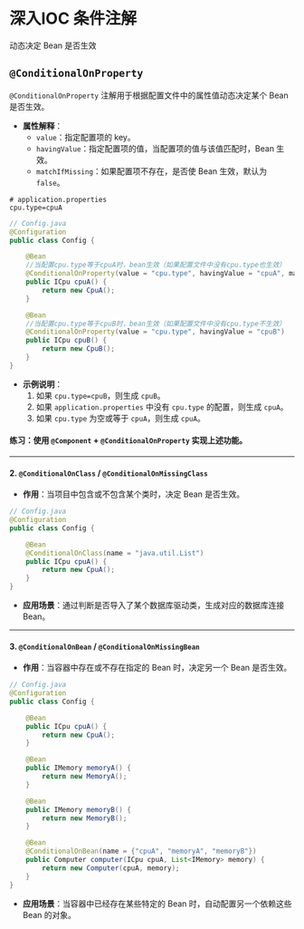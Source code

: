# 深入IOC 条件注解
动态决定 Bean 是否生效
## `@ConditionalOnProperty`
`@ConditionalOnProperty` 注解用于根据配置文件中的属性值动态决定某个 Bean 是否生效。

- **属性解释**：
  - `value`：指定配置项的 key。
  - `havingValue`：指定配置项的值，当配置项的值与该值匹配时，Bean 生效。
  - `matchIfMissing`：如果配置项不存在，是否使 Bean 生效，默认为 `false`。

```properties
# application.properties
cpu.type=cpuA
```

```java
// Config.java
@Configuration
public class Config {

    @Bean
    //当配置cpu.type等于cpuA时，bean生效（如果配置文件中没有cpu.type也生效）
    @ConditionalOnProperty(value = "cpu.type", havingValue = "cpuA", matchIfMissing = true)
    public ICpu cpuA() {
        return new CpuA();
    }

    @Bean
    //当配置cpu.type等于cpuB时，bean生效（如果配置文件中没有cpu.type不生效）
    @ConditionalOnProperty(value = "cpu.type", havingValue = "cpuB")
    public ICpu cpuB() {
        return new CpuB();
    }
}
```

- **示例说明**：
  1. 如果 `cpu.type=cpuB`，则生成 `cpuB`。
  2. 如果 `application.properties` 中没有 `cpu.type` 的配置，则生成 `cpuA`。
  3. 如果 `cpu.type` 为空或等于 `cpuA`，则生成 `cpuA`。

#### 练习：使用 `@Component` + `@ConditionalOnProperty` 实现上述功能。

---

#### 2. `@ConditionalOnClass` / `@ConditionalOnMissingClass`
- **作用**：当项目中包含或不包含某个类时，决定 Bean 是否生效。

```java
// Config.java
@Configuration
public class Config {

    @Bean
    @ConditionalOnClass(name = "java.util.List")
    public ICpu cpuA() {
        return new CpuA();
    }
}
```

- **应用场景**：通过判断是否导入了某个数据库驱动类，生成对应的数据库连接 Bean。

---

#### 3. `@ConditionalOnBean` / `@ConditionalOnMissingBean`
- **作用**：当容器中存在或不存在指定的 Bean 时，决定另一个 Bean 是否生效。

```java
// Config.java
@Configuration
public class Config {

    @Bean
    public ICpu cpuA() {
        return new CpuA();
    }

    @Bean
    public IMemory memoryA() {
        return new MemoryA();
    }

    @Bean
    public IMemory memoryB() {
        return new MemoryB();
    }

    @Bean
    @ConditionalOnBean(name = {"cpuA", "memoryA", "memoryB"})
    public Computer computer(ICpu cpuA, List<IMemory> memory) {
        return new Computer(cpuA, memory);
    }
}
```

- **应用场景**：当容器中已经存在某些特定的 Bean 时，自动配置另一个依赖这些 Bean 的对象。